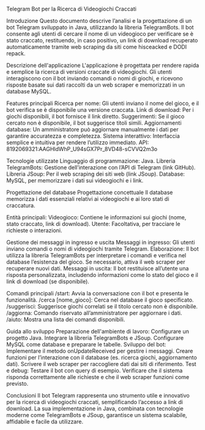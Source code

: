 Telegram Bot per la Ricerca di Videogiochi Craccati

Introduzione
Questo documento descrive l’analisi e la progettazione di un bot Telegram sviluppato in Java, utilizzando la libreria TelegramBots. Il bot consente agli utenti di cercare il nome di un videogioco per verificare se è stato craccato, restituendo, in caso positivo, un link di download recuperato automaticamente tramite web scraping da siti come hisceacked e DODI repack.

Descrizione dell'applicazione
L'applicazione è progettata per rendere rapida e semplice la ricerca di versioni craccate di videogiochi. Gli utenti interagiscono con il bot inviando comandi o nomi di giochi, e ricevono risposte basate sui dati raccolti da un web scraper e memorizzati in un database MySQL.

Features principali
Ricerca per nome: Gli utenti inviano il nome del gioco, e il bot verifica se è disponibile una versione craccata.
Link di download: Per i giochi disponibili, il bot fornisce il link diretto.
Suggerimenti: Se il gioco cercato non è disponibile, il bot suggerisce titoli simili.
Aggiornamenti database: Un amministratore può aggiornare manualmente i dati per garantire accuratezza e completezza.
Sistema interattivo: Interfaccia semplice e intuitiva per rendere l’utilizzo immediato.
API: 8192069321:AAGHldWhP_U94sGX7Pr_8VD48-sCVVQ2m3o

Tecnologie utilizzate
Linguaggio di programmazione: Java.
Libreria TelegramBots: Gestione dell’interazione con l’API di Telegram (link GitHub).
Libreria JSoup: Per il web scraping dei siti web (link JSoup).
Database: MySQL, per memorizzare i dati sui videogiochi e i link.

Progettazione del database
Progettazione concettuale
Il database memorizza i dati essenziali relativi ai videogiochi e ai loro stati di craccatura.

Entità principali:
Videogioco: Contiene le informazioni sui giochi (nome, stato craccato, link di download).
Utente: Facoltativa, per tracciare le richieste o interazioni.


Gestione dei messaggi in ingresso e uscita
Messaggi in ingresso: Gli utenti inviano comandi o nomi di videogiochi tramite Telegram.
Elaborazione: Il bot utilizza la libreria TelegramBots per interpretare i comandi e verifica nel database l’esistenza del gioco. Se necessario, attiva il web scraper per recuperare nuovi dati.
Messaggi in uscita: Il bot restituisce all’utente una risposta personalizzata, includendo informazioni come lo stato del gioco e il link di download (se disponibile).

Comandi principali
/start: Avvia la conversazione con il bot e presenta le funzionalità.
/cerca [nome_gioco]: Cerca nel database il gioco specificato.
/suggerisci: Suggerisce giochi correlati se il titolo cercato non è disponibile.
/aggiorna: Comando riservato all’amministratore per aggiornare i dati.
/aiuto: Mostra una lista dei comandi disponibili.

Guida allo sviluppo
Preparazione dell'ambiente di lavoro:
Configurare un progetto Java.
Integrare la libreria TelegramBots e JSoup.
Configurare MySQL come database e preparare le tabelle.
Sviluppo del bot:
Implementare il metodo onUpdateReceived per gestire i messaggi.
Creare funzioni per l’interazione con il database (es. ricerca giochi, aggiornamento dati).
Scrivere il web scraper per raccogliere dati dai siti di riferimento.
Test e debug:
Testare il bot con query di esempio.
Verificare che il sistema risponda correttamente alle richieste e che il web scraper funzioni come previsto.

Conclusioni
Il bot Telegram rappresenta uno strumento utile e innovativo per la ricerca di videogiochi craccati, semplificando l’accesso a link di download. La sua implementazione in Java, combinata con tecnologie moderne come TelegramBots e JSoup, garantisce un sistema scalabile, affidabile e facile da utilizzare.


